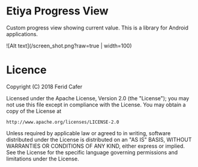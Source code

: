 # Etiya Progress View
Custom progress view showing current value.
This is a library for Android applications.

![Alt text](/screen_shot.png?raw=true | width=100)

# Licence

Copyright (C) 2018 Ferid Cafer

Licensed under the Apache License, Version 2.0 (the "License");
you may not use this file except in compliance with the License.
You may obtain a copy of the License at

    http://www.apache.org/licenses/LICENSE-2.0

Unless required by applicable law or agreed to in writing, software
distributed under the License is distributed on an "AS IS" BASIS,
WITHOUT WARRANTIES OR CONDITIONS OF ANY KIND, either express or implied.
See the License for the specific language governing permissions and
limitations under the License.